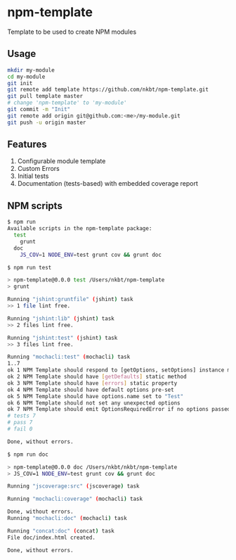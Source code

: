 npm-template
=================

Template to be used to create NPM modules

## Usage

```bash
mkdir my-module
cd my-module
git init
git remote add template https://github.com/nkbt/npm-template.git
git pull template master
# change 'npm-template' to 'my-module'
git commit -m "Init"
git remote add origin git@github.com:<me>/my-module.git
git push -u origin master
```

## Features

1. Configurable module template
1. Custom Errors
1. Initial tests
1. Documentation (tests-based) with embedded coverage report


## NPM scripts

```bash
$ npm run
Available scripts in the npm-template package:
  test
    grunt
  doc
    JS_COV=1 NODE_ENV=test grunt cov && grunt doc

```

```bash
$ npm run test

> npm-template@0.0.0 test /Users/nkbt/npm-template
> grunt

Running "jshint:gruntfile" (jshint) task
>> 1 file lint free.

Running "jshint:lib" (jshint) task
>> 2 files lint free.

Running "jshint:test" (jshint) task
>> 3 files lint free.

Running "mochacli:test" (mochacli) task
1..7
ok 1 NPM Template should respond to [getOptions, setOptions] instance methods
ok 2 NPM Template should have [getDefaults] static method
ok 3 NPM Template should have [errors] static property
ok 4 NPM Template should have default options pre-set
ok 5 NPM Template should have options.name set to "Test"
ok 6 NPM Template should not set any unexpected options
ok 7 NPM Template should emit OptionsRequiredError if no options passed
# tests 7
# pass 7
# fail 0

Done, without errors.
```

```bash
$ npm run doc

> npm-template@0.0.0 doc /Users/nkbt/nkbt/npm-template
> JS_COV=1 NODE_ENV=test grunt cov && grunt doc

Running "jscoverage:src" (jscoverage) task

Running "mochacli:coverage" (mochacli) task

Done, without errors.
Running "mochacli:doc" (mochacli) task

Running "concat:doc" (concat) task
File doc/index.html created.

Done, without errors.
```